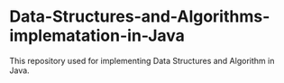 # Data-Structures-and-Algorithms-implematation-in-Java
This repository used for implementing Data Structures and Algorithm in Java.
